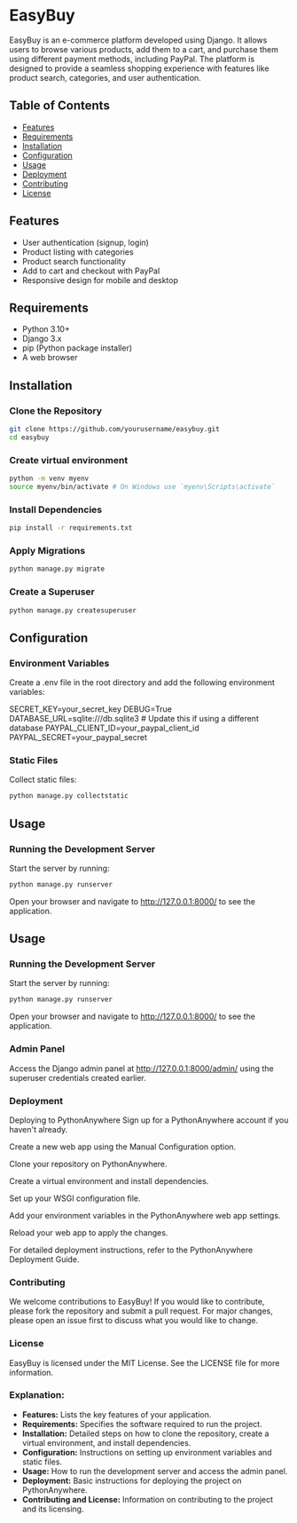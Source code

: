 # EasyBuy

EasyBuy is an e-commerce platform developed using Django. It allows users to browse various products, add them to a cart, and purchase them using different payment methods, including PayPal. The platform is designed to provide a seamless shopping experience with features like product search, categories, and user authentication.

## Table of Contents

- [Features](#features)
- [Requirements](#requirements)
- [Installation](#installation)
- [Configuration](#configuration)
- [Usage](#usage)
- [Deployment](#deployment)
- [Contributing](#contributing)
- [License](#license)

## Features

- User authentication (signup, login)
- Product listing with categories
- Product search functionality
- Add to cart and checkout with PayPal
- Responsive design for mobile and desktop

## Requirements

- Python 3.10+
- Django 3.x
- pip (Python package installer)
- A web browser

## Installation

### Clone the Repository

```bash
git clone https://github.com/yourusername/easybuy.git
cd easybuy
```

### Create virtual environment

```bash
python -m venv myenv
source myenv/bin/activate # On Windows use `myenv\Scripts\activate`
```  
### Install Dependencies

```bash
pip install -r requirements.txt
```

### Apply Migrations

```bash
python manage.py migrate
```
### Create a Superuser

```bash
python manage.py createsuperuser
```
## Configuration

### Environment Variables

Create a .env file in the root directory and add the following environment variables:


SECRET_KEY=your_secret_key
DEBUG=True
DATABASE_URL=sqlite:///db.sqlite3  # Update this if using a different database
PAYPAL_CLIENT_ID=your_paypal_client_id
PAYPAL_SECRET=your_paypal_secret


### Static Files

Collect static files:

```bash
python manage.py collectstatic
```

## Usage

### Running the Development Server

Start the server by running:

```bash
python manage.py runserver
```

Open your browser and navigate to http://127.0.0.1:8000/ to see the application.

## Usage

### Running the Development Server

Start the server by running:

```bash
python manage.py runserver
```

Open your browser and navigate to http://127.0.0.1:8000/ to see the application.

### Admin Panel

Access the Django admin panel at http://127.0.0.1:8000/admin/ using the superuser credentials created earlier.

### Deployment
Deploying to PythonAnywhere
Sign up for a PythonAnywhere account if you haven't already.

Create a new web app using the Manual Configuration option.

Clone your repository on PythonAnywhere.

Create a virtual environment and install dependencies.

Set up your WSGI configuration file.

Add your environment variables in the PythonAnywhere web app settings.

Reload your web app to apply the changes.

For detailed deployment instructions, refer to the PythonAnywhere Deployment Guide.

### Contributing
We welcome contributions to EasyBuy! If you would like to contribute, please fork the repository and submit a pull request. For major changes, please open an issue first to discuss what you would like to change.

### License
EasyBuy is licensed under the MIT License. See the LICENSE file for more information.


### Explanation:
- **Features:** Lists the key features of your application.
- **Requirements:** Specifies the software required to run the project.
- **Installation:** Detailed steps on how to clone the repository, create a virtual environment, and install dependencies.
- **Configuration:** Instructions on setting up environment variables and static files.
- **Usage:** How to run the development server and access the admin panel.
- **Deployment:** Basic instructions for deploying the project on PythonAnywhere.
- **Contributing and License:** Information on contributing to the project and its licensing.

